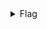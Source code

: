 <details>
  <summary>Flag</summary>
  
***MOBISEC{local_checks_can_be_very_bad_for_security}***
</details>
